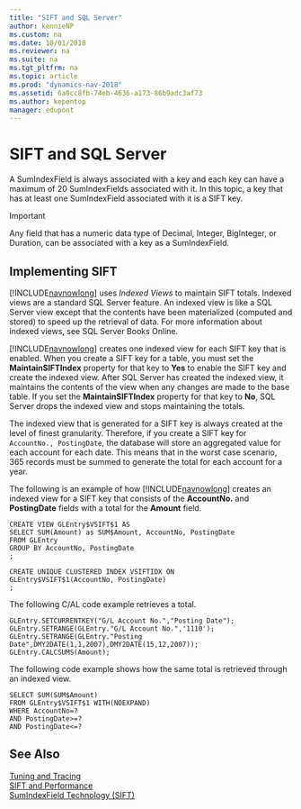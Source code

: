 ```yaml
---
title: "SIFT and SQL Server"
author: kennieNP
ms.custom: na
ms.date: 10/01/2018
ms.reviewer: na
ms.suite: na
ms.tgt_pltfrm: na
ms.topic: article
ms.prod: "dynamics-nav-2018"
ms.assetid: 6a0cc8fb-74eb-4636-a173-86b9adc3af73
ms.author: kepontop
manager: edupont
---
```

# SIFT and SQL Server
A SumIndexField is always associated with a key and each key can have a maximum of 20 SumIndexFields associated with it. In this topic, a key that has at least one SumIndexField associated with it is a SIFT key.  

> [!IMPORTANT]  
>  Any field that has a numeric data type of Decimal, Integer, BigInteger, or Duration, can be associated with a key as a SumIndexField.  

## Implementing SIFT  
 [!INCLUDE[navnowlong](includes/navnowlong_md.md)] uses *Indexed Views* to maintain SIFT totals. Indexed views are a standard SQL Server feature. An indexed view is like a SQL Server view except that the contents have been materialized \(computed and stored\) to speed up the retrieval of data. For more information about indexed views, see SQL Server Books Online.  

 [!INCLUDE[navnowlong](includes/navnowlong_md.md)] creates one indexed view for each SIFT key that is enabled. When you create a SIFT key for a table, you must set the **MaintainSIFTIndex** property for that key to **Yes** to enable the SIFT key and create the indexed view. After SQL Server has created the indexed view, it maintains the contents of the view when any changes are made to the base table. If you set the **MaintainSIFTIndex** property for that key to **No**, SQL Server drops the indexed view and stops maintaining the totals.  

 The indexed view that is generated for a SIFT key is always created at the level of finest granularity. Therefore, if you create a SIFT key for `AccountNo., PostingDate`, the database will store an aggregated value for each account for each date. This means that in the worst case scenario, 365 records must be summed to generate the total for each account for a year.  

 The following is an example of how [!INCLUDE[navnowlong](includes/navnowlong_md.md)] creates an indexed view for a SIFT key that consists of the **AccountNo.** and **PostingDate** fields with a total for the **Amount** field.  

```  
CREATE VIEW GLEntry$VSIFT$1 AS
SELECT SUM(Amount) as SUM$Amount, AccountNo, PostingDate
FROM GLEntry
GROUP BY AccountNo, PostingDate  
;

CREATE UNIQUE CLUSTERED INDEX VSIFTIDX ON  
GLEntry$VSIFT$1(AccountNo, PostingDate)  
;
```  

 The following C/AL code example retrieves a total.  

```  
GLEntry.SETCURRENTKEY("G/L Account No.","Posting Date");  
GLEntry.SETRANGE(GLEntry."G/L Account No.",'1110');  
GLEntry.SETRANGE(GLEntry."Posting  
Date",DMY2DATE(1,1,2007),DMY2DATE(15,12,2007));  
GLEntry.CALCSUMS(Amount);  
```  

 The following code example shows how the same total is retrieved through an indexed view.  

```  
SELECT SUM(SUM$Amount)
FROM GLEntry$VSIFT$1 WITH(NOEXPAND)
WHERE AccountNo=?
AND PostingDate>=?
AND PostingDate<=?  
```  

## See Also  
 [Tuning and Tracing](Tuning-and-Tracing.md)   
 [SIFT and Performance](SIFT-and-Performance.md)   
 [SumIndexField Technology \(SIFT\)](SumIndexField-Technology--SIFT-.md)  
